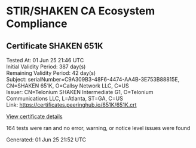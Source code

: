 # STIR/SHAKEN CA Ecosystem Compliance

## Certificate SHAKEN 651K

Tested At: 01 Jun 25 21:46 UTC\
Initial Validity Period: 387 day(s)\
Remaining Validity Period: 42 day(s)\
Subject: serialNumber=C9A309B3-48F6-4474-AA4B-3E753B88815E, CN=SHAKEN 651K, O=Callsy Network LLC, C=US\
Issuer: CN=Telonium SHAKEN Intermediate G1, O=Telonium Communications LLC, L=Atlanta, ST=GA, C=US\
Link: https://certificates.peeringhub.io/651K/651K.crt

[View certificate details](https://x509.io/?cert=MIIDJjCCAs2gAwIBAgIQboggittbtbQHp24UfH55RDAKBggqhkjOPQQDAjB8MQswCQYDVQQGEwJVUzELMAkGA1UECAwCR0ExEDAOBgNVBAcMB0F0bGFudGExJDAiBgNVBAoMG1RlbG9uaXVtIENvbW11bmljYXRpb25zIExMQzEoMCYGA1UEAwwfVGVsb25pdW0gU0hBS0VOIEludGVybWVkaWF0ZSBHMTAeFw0yNDA2MjExNDM2MzZaFw0yNTA3MTMwNTU3MTZaMG8xCzAJBgNVBAYTAlVTMRswGQYDVQQKExJDYWxsc3kgTmV0d29yayBMTEMxFDASBgNVBAMTC1NIQUtFTiA2NTFLMS0wKwYDVQQFEyRDOUEzMDlCMy00OEY2LTQ0NzQtQUE0Qi0zRTc1M0I4ODgxNUUwWTATBgcqhkjOPQIBBggqhkjOPQMBBwNCAARPZ6Rk71UhB0KyB19o5Yn32Hsj3sA%2Bu20SmuEt3YcVa9Pzoz7TfzQGxlsXyFVgnfugUjKKGcVf3TML8O5P11y0o4IBPDCCATgwDgYDVR0PAQH%2FBAQDAgeAMAwGA1UdEwEB%2FwQCMAAwHQYDVR0OBBYEFBuBPuj7KEuiRbuROrYAeoLqXYGlMB8GA1UdIwQYMBaAFKoku%2F8UdUB5LYdv6A1Bd8q7zYiwMBcGA1UdIAQQMA4wDAYKYIZIAYb%2FCQEBBDCBpgYDVR0fBIGeMIGbMIGYoDqgOIY2aHR0cHM6Ly9hdXRoZW50aWNhdGUtYXBpLmljb25lY3Rpdi5jb20vZG93bmxvYWQvdjEvY3JsolqkWDBWMRQwEgYDVQQHEwtCcmlkZ2V3YXRlcjELMAkGA1UECBMCTkoxEzARBgNVBAMTClNUSS1QQSBDUkwxCzAJBgNVBAYTAlVTMQ8wDQYDVQQKEwZTVEktUEEwFgYIKwYBBQUHARoECjAIoAYWBDY1MUswCgYIKoZIzj0EAwIDRwAwRAIgG7Binr%2BJwkpcACxYc3d1DuB%2Fbvb9J%2B17ZjRfJTGnxgQCIF6N75QSE2ZjWLDNhGOI7M%2BmhLOxI8EFT6HKctXezo2K)

164 tests were ran and no error, warning, or notice level issues were found


Generated: 01 Jun 25 21:52 UTC